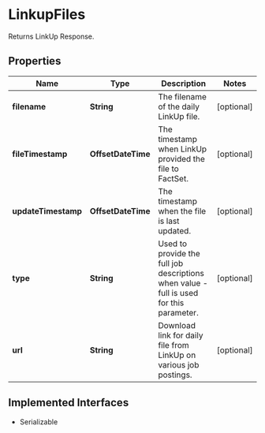 

# LinkupFiles

 Returns LinkUp Response.

## Properties

Name | Type | Description | Notes
------------ | ------------- | ------------- | -------------
**filename** | **String** | The filename of the daily LinkUp file. |  [optional]
**fileTimestamp** | **OffsetDateTime** | The timestamp when LinkUp provided the file to FactSet. |  [optional]
**updateTimestamp** | **OffsetDateTime** | The timestamp when the file is last updated. |  [optional]
**type** | **String** | Used to provide the full job descriptions when value - full is used for this parameter. |  [optional]
**url** | **String** | Download link for daily file from LinkUp on various job postings. |  [optional]


## Implemented Interfaces

* Serializable


